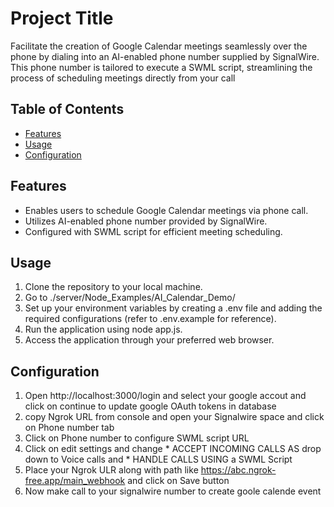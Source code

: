 # Project Title

Facilitate the creation of Google Calendar meetings seamlessly over the phone by dialing into an AI-enabled phone number supplied by SignalWire. This phone number is tailored to execute a SWML script, streamlining the process of scheduling meetings directly from your call

## Table of Contents

- [Features](#features)
- [Usage](#usage)
- [Configuration](#Configuration)

## Features

- Enables users to schedule Google Calendar meetings via phone call.
- Utilizes AI-enabled phone number provided by SignalWire.
- Configured with SWML script for efficient meeting scheduling.


## Usage

1. Clone the repository to your local machine.
2. Go to ./server/Node_Examples/AI_Calendar_Demo/
3. Set up your environment variables by creating a .env file and adding the required configurations (refer to .env.example for reference).
4. Run the application using node app.js.
5. Access the application through your preferred web browser.

## Configuration

1. Open http://localhost:3000/login  and select your google accout and click on continue to update google OAuth tokens in database
2. copy Ngrok URL from console and open your Signalwire space and click on Phone number tab
3. Click on Phone number to configure SWML script URL
4. Click on edit settings and change * ACCEPT INCOMING CALLS AS drop down to Voice calls and * HANDLE CALLS USING a SWML Script
5. Place your Ngrok ULR along with path like https://abc.ngrok-free.app/main_webhook and click on Save button
6. Now make call to your signalwire number to create goole calende event


